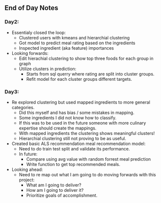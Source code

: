 ## End of Day Notes

### Day2:
- Essentialy closed the loop:
	- Clustered users with kmeans and hierarchial clustering
	- Got model to predict meal rating based on the ingredients
	- Inspected ingredient (aka feature) importances
- Looking forwards:
	- Edit hierachial clustering to show top three foods for each group in graph
	- Utilize clusters in prediction:
		- Starts from sql querry where rating are split into cluster groups.
		- Refit model for each cluster groups different targets.

### Day3:
- Re explored clustering but used mapped ingredients to more general categories.
	- Did this myself and has bias / some mistakes in mapping.
	- Some ingredients I did not know how to classify.
	- If this was to be used in the future someone with more culinary expertise should create the mappings.
	- With mapped ingredients the clustering shows meaningful clusters!
	- Hierarchial clustering still not proving to be as useful.
- Created basic ALS recommendation meal recommendation model:
	- Need to do train test split and validate its performance.
	- In future:
		- Compare using avg value with random forrest meal prediction
		- Write function to get top recommended meals.
- Looking ahead:
	- Need to re map out what I am going to do moving forwards with this project:
		- What am I going to deliver?
		- How am I going to deliver it?
		- Prioritize goals of accomplishment.
